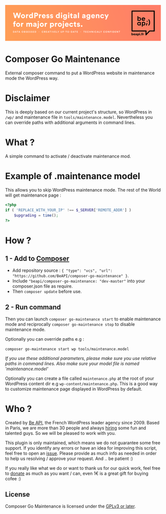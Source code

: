 <a href="https://beapi.fr">![Be API Github Banner](banner-github.png)</a>

# Composer Go Maintenance

External composer command to put a WordPress website in maintenance mode the WordPress way.

# Disclaimer

This is deeply based on our current project's structure, so WordPress in `/wp/` and maintenance file in `tools/maintenance.model`.
Nevertheless you can override paths with additional arguments in command lines.

# What ?

A simple command to activate / deactivate maintenance mod.

# Example of .maintenance model

This allows you to skip WordPress maintenance mode. The rest of the World will get maintenance page :

```PHP
<?php
if ( 'REPLACE_WITH_YOUR_IP' !== $_SERVER['REMOTE_ADDR'] )
    $upgrading = time();
?>
```

# How ?

## 1 - Add to [Composer](http://composer.rarst.net/)

- Add repository source : `{ "type": "vcs", "url": "https://github.com/BeAPI/composer-go-maintenance" }`.
- Include `"beapi/composer-go-maintenance: "dev-master"` into your composer.json file as require.
- Then `composer update` before use.

## 2 - Run command 

Then you can launch `composer go-maintenance start` to enable maintenance mode and reciprocally `composer go-maintenance stop` to disable maintenance mode.

Optionally you can override paths e.g :

`composer go-maintenance start wp tools/maintenance.model`

*If you use these additional parameters, please make sure you use relative paths in command lines.*
*Also make sure your model file is named 'maintenance.model'*

Optionally you can create a file called `maintenance.php` at the root of your WordPress content dir e.g `wp-content/maintenance.php`.
This is a good way to customize maintenance page displayed in WordPress by default.

# Who ?

Created by [Be API](https://beapi.fr), the French WordPress leader agency since 2009. Based in Paris, we are more than 30 people and always [hiring](https://beapi.workable.com) some fun and talented guys. So we will be pleased to work with you.

This plugin is only maintained, which means we do not guarantee some free support. If you identify any errors or have an idea for improving this script, feel free to open an [issue](../../issues/new). Please provide as much info as needed in order to help us resolving / approve your request. And .. be patient :)

If you really like what we do or want to thank us for our quick work, feel free to [donate](https://www.paypal.me/BeAPI) as much as you want / can, even 1€ is a great gift for buying cofee :)

## License

Composer Go Maintenance is licensed under the [GPLv3 or later](LICENSE.md).
